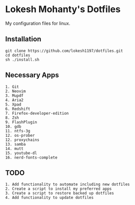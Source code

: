 # Lokesh Mohanty's Dotfiles

My configuration files for linux.

## Installation

    git clone https://github.com/lokesh1197/dotfiles.git
    cd dotfiles
    sh ./install.sh

## Necessary Apps
    1. Git
    2. Neovim
    3. Mupdf
    4. Aria2
    5. Xpad
    6. Redshift
    7. Firefox-developer-edition
    8. Zsh
    9. FlashPlugin
    10. gdb
    11. ntfs-3g
    12. os-prober
    12. proxychains
    13. samba
    14. mutt
    15. youtube-dl
    16. nerd-fonts-complete

## TODO

    1. Add functionality to automate including new dotfiles
    2. Create a script to install my preferred apps
    3. Create a script to restore backed up dotfiles
    4. Add functionality to update dotfiles
